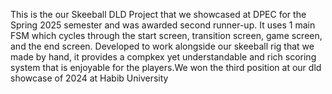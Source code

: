 This is the our Skeeball DLD Project that we showcased at DPEC for the Spring 2025 semester and was awarded second runner-up. It uses 1 main FSM which cycles through the start screen, transition screen, game screen, and the end screen. Developed to work alongside our skeeball rig that we made by hand, it provides a compkex yet understandable and rich scoring system that is enjoyable for the players.We won the third position at our dld showcase of 2024 at Habib University
